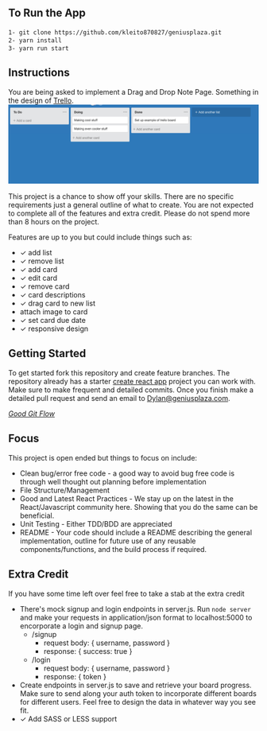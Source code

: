 ## To Run the App

	1- git clone https://github.com/kleito870827/geniusplaza.git
	2- yarn install
	3- yarn run start

## Instructions

You are being asked to implement a Drag and Drop Note Page.  Something in the design of [Trello](https://trello.com/b/jNPTiiVB/untitled-board). ![Trello Boards](./trello-example.png)

This project is a chance to show off your skills.  There are no specific requirements just a general outline of what to create.  You are not expected to complete all of the features and extra credit.  Please do not spend more than 8 hours on the project.

Features are up to you but could include things such as:
* ✓ add list
* ✓ remove list
* ✓ add card
* ✓ edit card
* ✓ remove card
* ✓ card descriptions
* ✓ drag card to new list
* attach image to card
* ✓ set card due date
* ✓ responsive design


## Getting Started

To get started fork this repository and create feature branches.  The repository already has a starter [create react app](https://github.com/facebook/create-react-app) project you can work with.  Make sure to make frequent and detailed commits.  Once you finish make a detailed pull request and send an email to Dylan@geniusplaza.com.

*[Good Git Flow](https://www.atlassian.com/git/tutorials/comparing-workflows/gitflow-workflow)*

## Focus

This project is open ended but things to focus on include:

* Clean bug/error free code - a good way to avoid bug free code is through well thought out planning before implementation
* File Structure/Management
* Good and Latest React Practices - We stay up on the latest in the React/Javascript community here.  Showing that you do the same can be beneficial.
* Unit Testing - Either TDD/BDD are appreciated
* README - Your code should include a README describing the general implementation, outline for future use of any reusable components/functions, and the build process if required.

<!-- *Focus first on creating a replica of the existing About Us page meeting these criteria.  After that you can implement any additional features to really show off your skills.* -->


## Extra Credit

If you have some time left over feel free to take a stab at the extra credit

* There's mock signup and login endpoints in server.js.  Run `node server` and make your requests in application/json format to localhost:5000 to encorporate a login and signup page.
	- /signup
		- request body: {
			username,
			password
		}
		- response: {
			success: true
		}
	-	/login
		- request body: {
			username,
			password
		}
		- response: {
			token
		}
* Create endpoints in server.js to save and retrieve your board progress.  Make sure to send along your auth token to incorporate different boards for different users.  Feel free to design the data in whatever way you see fit.
* ✓ Add SASS or LESS support

<!-- *There is no need to create a separate application, you can implement routing or any other mechanism you're familiar with to incorporate both projects in the repo* -->
